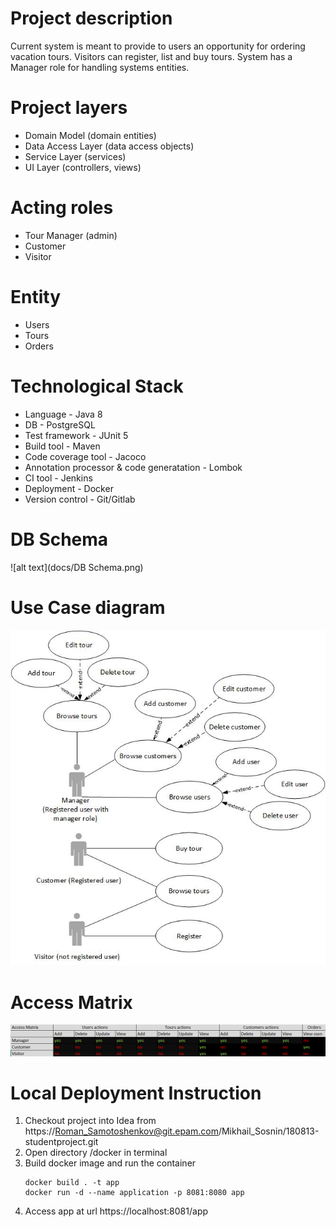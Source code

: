 # Project description
Current system is meant to provide to users an opportunity for ordering vacation tours.
Visitors can register, list and buy tours. System has a Manager role for handling systems entities. 

# Project layers
+ Domain Model (domain entities)
+ Data Access Layer (data access objects)
+ Service Layer (services)
+ UI Layer (controllers, views)

# Acting roles
+ Tour Manager (admin)
+ Customer
+ Visitor

# Entity
+ Users
+ Tours
+ Orders

# Technological Stack
+ Language - Java 8
+ DB - PostgreSQL
+ Test framework - JUnit 5
+ Build tool - Maven
+ Code coverage tool - Jacoco
+ Annotation processor & code generatation - Lombok
+ CI tool - Jenkins
+ Deployment - Docker
+ Version control - Git/Gitlab

# DB Schema
![alt text](docs/DB Schema.png)
# Use Case diagram
![alt text](docs/UML.jpg)

# Access Matrix
![alt text](docs/access_matrix.png)

# Local Deployment Instruction
1. Checkout project into Idea from https://Roman_Samotoshenkov@git.epam.com/Mikhail_Sosnin/180813-studentproject.git
2. Open directory /docker in terminal
3. Build docker image and run the container
    ```
    docker build . -t app
    docker run -d --name application -p 8081:8080 app
    ```
4. Access app at url https://localhost:8081/app